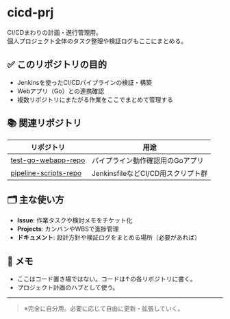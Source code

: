 # cicd-prj

CI/CDまわりの計画・進行管理用。  
個人プロジェクト全体のタスク整理や検証ログもここにまとめる。

## ✅ このリポジトリの目的

- Jenkinsを使ったCI/CDパイプラインの検証・構築
- Webアプリ（Go）との連携確認
- 複数リポジトリにまたがる作業をここでまとめて管理する

## 📚 関連リポジトリ

| リポジトリ | 用途 |
|------------|------|
| [test-go-webapp-repo](https://github.com/MultipleCoffee/cicd-practice) | パイプライン動作確認用のGoアプリ |
| [pipeline-scripts-repo](https://github.com/MultipleCoffee/jenkins-pipeline-scripts) | JenkinsfileなどCI/CD用スクリプト群 |

## 🗂 主な使い方

- **Issue**: 作業タスクや検討メモをチケット化
- **Projects**: カンバンやWBSで進捗管理
- **ドキュメント**: 設計方針や検証ログをまとめる場所（必要があれば）

## 🔧 メモ

- ここはコード置き場ではない。コードは↑の各リポジトリに書く。
- プロジェクト計画のハブとして使う。

---

> ※完全に自分用。必要に応じて自由に更新・拡張していく。
